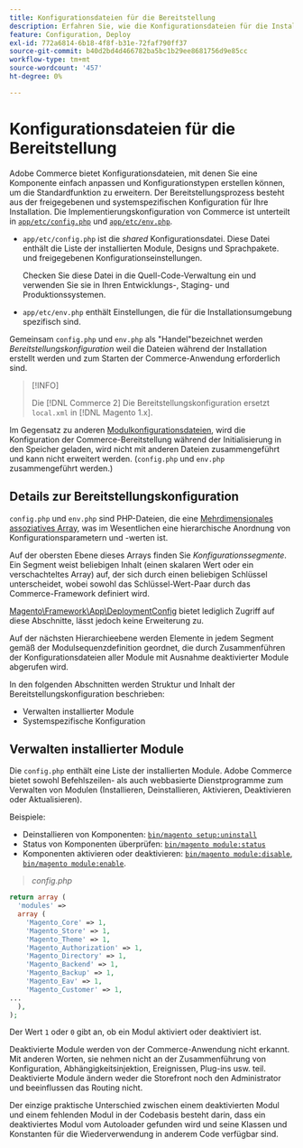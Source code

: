 ```yaml
---
title: Konfigurationsdateien für die Bereitstellung
description: Erfahren Sie, wie die Konfigurationsdateien für die Installation der Commerce-Anwendung funktionieren.
feature: Configuration, Deploy
exl-id: 772a6814-6b18-4f8f-b31e-72faf790ff37
source-git-commit: b40d2bd4d466782ba5bc1b29ee8681756d9e85cc
workflow-type: tm+mt
source-wordcount: '457'
ht-degree: 0%

---
```


# Konfigurationsdateien für die Bereitstellung

Adobe Commerce bietet Konfigurationsdateien, mit denen Sie eine Komponente einfach anpassen und Konfigurationstypen erstellen können, um die Standardfunktion zu erweitern. Der Bereitstellungsprozess besteht aus der freigegebenen und systemspezifischen Konfiguration für Ihre Installation. Die Implementierungskonfiguration von Commerce ist unterteilt in [`app/etc/config.php`](../reference/config-reference-configphp.md) und [`app/etc/env.php`](../reference/config-reference-envphp.md).

- `app/etc/config.php` ist die _shared_ Konfigurationsdatei.
Diese Datei enthält die Liste der installierten Module, Designs und Sprachpakete. und freigegebenen Konfigurationseinstellungen.

   Checken Sie diese Datei in die Quell-Code-Verwaltung ein und verwenden Sie sie in Ihren Entwicklungs-, Staging- und Produktionssystemen.

- `app/etc/env.php` enthält Einstellungen, die für die Installationsumgebung spezifisch sind.

Gemeinsam `config.php` und `env.php` als &quot;Handel&quot;bezeichnet werden _Bereitstellungskonfiguration_ weil die Dateien während der Installation erstellt werden und zum Starten der Commerce-Anwendung erforderlich sind.

>[!INFO]
>
>Die [!DNL Commerce 2] Die Bereitstellungskonfiguration ersetzt `local.xml` in [!DNL Magento 1.x].

Im Gegensatz zu anderen [Modulkonfigurationsdateien](../reference/module-files.md), wird die Konfiguration der Commerce-Bereitstellung während der Initialisierung in den Speicher geladen, wird nicht mit anderen Dateien zusammengeführt und kann nicht erweitert werden. (`config.php` und `env.php` zusammengeführt werden.)

## Details zur Bereitstellungskonfiguration

`config.php` und `env.php` sind PHP-Dateien, die eine [Mehrdimensionales assoziatives Array](https://www.w3schools.com:443/php/php_arrays.asp), was im Wesentlichen eine hierarchische Anordnung von Konfigurationsparametern und -werten ist.

Auf der obersten Ebene dieses Arrays finden Sie _Konfigurationssegmente_. Ein Segment weist beliebigen Inhalt (einen skalaren Wert oder ein verschachteltes Array) auf, der sich durch einen beliebigen Schlüssel unterscheidet, wobei sowohl das Schlüssel-Wert-Paar durch das Commerce-Framework definiert wird.

[Magento\Framework\App\DeploymentConfig](https://github.com/magento/magento2/blob/2.4/lib/internal/Magento/Framework/App/DeploymentConfig.php) bietet lediglich Zugriff auf diese Abschnitte, lässt jedoch keine Erweiterung zu.

Auf der nächsten Hierarchieebene werden Elemente in jedem Segment gemäß der Modulsequenzdefinition geordnet, die durch Zusammenführen der Konfigurationsdateien aller Module mit Ausnahme deaktivierter Module abgerufen wird.

In den folgenden Abschnitten werden Struktur und Inhalt der Bereitstellungskonfiguration beschrieben:

- Verwalten installierter Module
- Systemspezifische Konfiguration

## Verwalten installierter Module

Die `config.php` enthält eine Liste der installierten Module. Adobe Commerce bietet sowohl Befehlszeilen- als auch webbasierte Dienstprogramme zum Verwalten von Modulen (Installieren, Deinstallieren, Aktivieren, Deaktivieren oder Aktualisieren).

Beispiele:

- Deinstallieren von Komponenten: [`bin/magento setup:uninstall`](../../installation/tutorials/uninstall-modules.md)
- Status von Komponenten überprüfen: [`bin/magento module:status`](https://devdocs.magento.com/guides/v2.4/reference/cli/magento.html#modulestatus)
- Komponenten aktivieren oder deaktivieren: [`bin/magento module:disable`](../../installation/tutorials/manage-modules.md), [`bin/magento module:enable`](../../installation/tutorials/manage-modules.md).

> _config.php_

```php
return array (
  'modules' =>
  array (
    'Magento_Core' => 1,
    'Magento_Store' => 1,
    'Magento_Theme' => 1,
    'Magento_Authorization' => 1,
    'Magento_Directory' => 1,
    'Magento_Backend' => 1,
    'Magento_Backup' => 1,
    'Magento_Eav' => 1,
    'Magento_Customer' => 1,
...
  ),
);
```

Der Wert `1` oder `0` gibt an, ob ein Modul aktiviert oder deaktiviert ist.

Deaktivierte Module werden von der Commerce-Anwendung nicht erkannt. Mit anderen Worten, sie nehmen nicht an der Zusammenführung von Konfiguration, Abhängigkeitsinjektion, Ereignissen, Plug-ins usw. teil. Deaktivierte Module ändern weder die Storefront noch den Administrator und beeinflussen das Routing nicht.

Der einzige praktische Unterschied zwischen einem deaktivierten Modul und einem fehlenden Modul in der Codebasis besteht darin, dass ein deaktiviertes Modul vom Autoloader gefunden wird und seine Klassen und Konstanten für die Wiederverwendung in anderem Code verfügbar sind.
